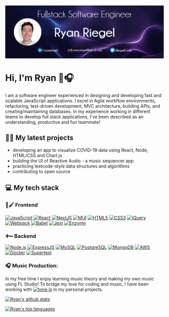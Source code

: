![Header](https://github.com/rriegel/rriegel/blob/main/githubCover2.png "Header")

# Hi, I'm Ryan 👋🎧

I am a software engineer experienced in designing and developing fast and scalable JavaScript applications. I excel in Agile workflow environments, refactoring, test-driven development, MVC architecture, building APIs, and creating/maintaining databases. In my experience working in different teams to develop full stack applications, I've been described as an understanding, productive and fun teammate!

## 📁📂 My latest projects

- developing an app to visualize COVID-19 data using React, Node, HTML/CSS and Chart.js
- building the UI of Reactive Audio - a music sequencer app
- practicing leetcode-style data structures and algorithms
- contributing to open source


## 💻 My tech stack

### 🎨🖌 Frontend

[![JavaScript](https://img.shields.io/badge/JavaScript-F7DF1E?logo=javascript&logoColor=black&style=for-the-badge)](https://www.javascript.com/)
[![React](https://img.shields.io/badge/React-61DAFB?logo=react&logoColor=white&style=for-the-badge)](https://reactjs.org/)
[![NextJS](https://img.shields.io/badge/Next-black?style=for-the-badge&logo=next.js&logoColor=white)](https://nextjs.org/)
[![MUI](https://img.shields.io/badge/MUI-%230081CB.svg?style=for-the-badge&logo=material-ui&logoColor=white)](https://mui.com/)
[![HTML5](https://img.shields.io/badge/HTML-DD4B24?logo=HTML5&logoColor=white&style=for-the-badge)](https://developer.mozilla.org/en-US/docs/Web/HTML)
[![CSS3](https://img.shields.io/badge/CSS-254ADD?logo=CSS3&logoColor=white&style=for-the-badge)](https://developer.mozilla.org/en-US/docs/Web/CSS)
[![jQuery](https://img.shields.io/badge/jQuery-0765A6?logo=jQuery&logoColor=white&style=for-the-badge)](https://jquery.com/)
[![Webpack](https://img.shields.io/badge/Webpack-539AC8?logo=webpack&logoColor=white&style=for-the-badge)](https://webpack.js.org/)
[![Babel](https://img.shields.io/badge/Babel-F9DC3F?logo=babel&logoColor=black&style=for-the-badge)](https://babeljs.io/)
[![Jest](https://img.shields.io/badge/Jest-906F79?logo=jest&logoColor=white&style=for-the-badge)](https://jestjs.io/)
[![Enzyme](https://img.shields.io/badge/Enzyme-2ECC71?style=for-the-badge)](https://enzymejs.github.io/enzyme/)

### ➕➖ Backend

[![Node.js](https://img.shields.io/badge/Node.js-43853D?logo=node.js&logoColor=white&style=for-the-badge)](https://nodejs.org/)
[![ExpressJS](https://img.shields.io/badge/Express-FFFFFF?logo=express&logoColor=black&style=for-the-badge)](https://expressjs.com/)
[![MySQL](https://img.shields.io/badge/MySQL-DD8A00?logo=mysql&logoColor=white&style=for-the-badge)](https://www.mysql.com/)
[![PostgreSQL](https://img.shields.io/badge/PostgreSQL-31648C?logo=postgresql&logoColor=white&style=for-the-badge)](https://www.postgresql.org/)
[![MongoDB](https://img.shields.io/badge/MongoDB-439543?logo=mongodb&logoColor=white&style=for-the-badge)](https://www.mongodb.com/)
[![AWS](https://img.shields.io/badge/AWS-FF9900?logo=amazon&logoColor=white&style=for-the-badge)](https://aws.amazon.com/)
[![Docker](https://img.shields.io/badge/Docker-2491E6?logo=docker&logoColor=white&style=for-the-badge)](https://www.docker.com/)
[![Supertest](https://img.shields.io/badge/Supertest-906F79?style=for-the-badge)](https://www.npmjs.com/package/supertest)

### 🎧 Music Production:
In my free time I enjoy learning music theory and making my own music using FL Studio! To bridge my love for coding and music, I have been working with
[![tone.js](https://img.shields.io/badge/tone.js-F734D7?style=for-the-badge)](https://tonejs.github.io/) in my personal projects.

[![Ryan's github stats](https://github-readme-stats.vercel.app/api?username=rriegel&theme=blue-green)](https://github.com/anuraghazra/github-readme-stats)

[![Ryan's top languages](https://github-readme-stats.vercel.app/api/top-langs/?username=rriegel&theme=blue-green)](https://github.com/anuraghazra/github-readme-stats)


<!--
**rriegel/rriegel** is a ✨ _special_ ✨ repository because its `README.md` (this file) appears on your GitHub profile.

Here are some ideas to get you started:

- 🔭 I’m currently working on ...
- 🌱 I’m currently learning ...
- 👯 I’m looking to collaborate on ...
- 🤔 I’m looking for help with ...
- 💬 Ask me about ...
- 📫 How to reach me: ...
- 😄 Pronouns: ...
- ⚡ Fun fact: ...
-->
